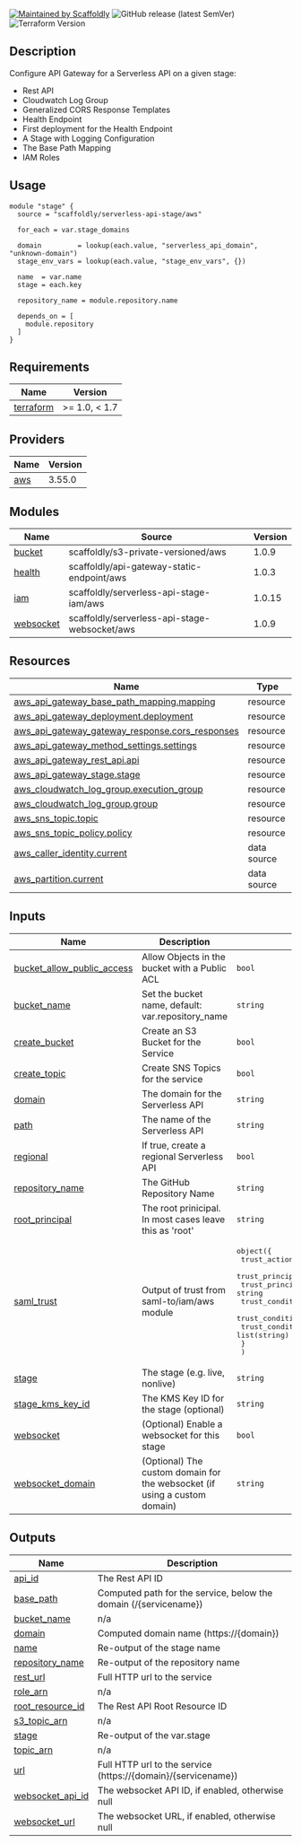 [![Maintained by Scaffoldly](https://img.shields.io/badge/maintained%20by-scaffoldly-blueviolet)](https://github.com/scaffoldly)
![GitHub release (latest SemVer)](https://img.shields.io/github/v/release/scaffoldly/terraform-aws-serverless-api-stage)
![Terraform Version](https://img.shields.io/badge/tf-%3E%3D0.15.0-blue.svg)

## Description

Configure API Gateway for a Serverless API on a given stage:

- Rest API
- Cloudwatch Log Group
- Generalized CORS Response Templates
- Health Endpoint
- First deployment for the Health Endpoint
- A Stage with Logging Configuration
- The Base Path Mapping
- IAM Roles

## Usage

```hcl
module "stage" {
  source = "scaffoldly/serverless-api-stage/aws"

  for_each = var.stage_domains

  domain         = lookup(each.value, "serverless_api_domain", "unknown-domain")
  stage_env_vars = lookup(each.value, "stage_env_vars", {})

  name  = var.name
  stage = each.key

  repository_name = module.repository.name

  depends_on = [
    module.repository
  ]
}
```

<!-- BEGIN_TF_DOCS -->
## Requirements

| Name | Version |
|------|---------|
| <a name="requirement_terraform"></a> [terraform](#requirement\_terraform) | >= 1.0, < 1.7 |

## Providers

| Name | Version |
|------|---------|
| <a name="provider_aws"></a> [aws](#provider\_aws) | 3.55.0 |

## Modules

| Name | Source | Version |
|------|--------|---------|
| <a name="module_bucket"></a> [bucket](#module\_bucket) | scaffoldly/s3-private-versioned/aws | 1.0.9 |
| <a name="module_health"></a> [health](#module\_health) | scaffoldly/api-gateway-static-endpoint/aws | 1.0.3 |
| <a name="module_iam"></a> [iam](#module\_iam) | scaffoldly/serverless-api-stage-iam/aws | 1.0.15 |
| <a name="module_websocket"></a> [websocket](#module\_websocket) | scaffoldly/serverless-api-stage-websocket/aws | 1.0.9 |

## Resources

| Name | Type |
|------|------|
| [aws_api_gateway_base_path_mapping.mapping](https://registry.terraform.io/providers/hashicorp/aws/latest/docs/resources/api_gateway_base_path_mapping) | resource |
| [aws_api_gateway_deployment.deployment](https://registry.terraform.io/providers/hashicorp/aws/latest/docs/resources/api_gateway_deployment) | resource |
| [aws_api_gateway_gateway_response.cors_responses](https://registry.terraform.io/providers/hashicorp/aws/latest/docs/resources/api_gateway_gateway_response) | resource |
| [aws_api_gateway_method_settings.settings](https://registry.terraform.io/providers/hashicorp/aws/latest/docs/resources/api_gateway_method_settings) | resource |
| [aws_api_gateway_rest_api.api](https://registry.terraform.io/providers/hashicorp/aws/latest/docs/resources/api_gateway_rest_api) | resource |
| [aws_api_gateway_stage.stage](https://registry.terraform.io/providers/hashicorp/aws/latest/docs/resources/api_gateway_stage) | resource |
| [aws_cloudwatch_log_group.execution_group](https://registry.terraform.io/providers/hashicorp/aws/latest/docs/resources/cloudwatch_log_group) | resource |
| [aws_cloudwatch_log_group.group](https://registry.terraform.io/providers/hashicorp/aws/latest/docs/resources/cloudwatch_log_group) | resource |
| [aws_sns_topic.topic](https://registry.terraform.io/providers/hashicorp/aws/latest/docs/resources/sns_topic) | resource |
| [aws_sns_topic_policy.policy](https://registry.terraform.io/providers/hashicorp/aws/latest/docs/resources/sns_topic_policy) | resource |
| [aws_caller_identity.current](https://registry.terraform.io/providers/hashicorp/aws/latest/docs/data-sources/caller_identity) | data source |
| [aws_partition.current](https://registry.terraform.io/providers/hashicorp/aws/latest/docs/data-sources/partition) | data source |

## Inputs

| Name | Description | Type | Default | Required |
|------|-------------|------|---------|:--------:|
| <a name="input_bucket_allow_public_access"></a> [bucket\_allow\_public\_access](#input\_bucket\_allow\_public\_access) | Allow Objects in the bucket with a Public ACL | `bool` | `false` | no |
| <a name="input_bucket_name"></a> [bucket\_name](#input\_bucket\_name) | Set the bucket name, default: var.repository\_name | `string` | `""` | no |
| <a name="input_create_bucket"></a> [create\_bucket](#input\_create\_bucket) | Create an S3 Bucket for the Service | `bool` | `true` | no |
| <a name="input_create_topic"></a> [create\_topic](#input\_create\_topic) | Create SNS Topics for the service | `bool` | `true` | no |
| <a name="input_domain"></a> [domain](#input\_domain) | The domain for the Serverless API | `string` | `""` | no |
| <a name="input_path"></a> [path](#input\_path) | The name of the Serverless API | `string` | `""` | no |
| <a name="input_regional"></a> [regional](#input\_regional) | If true, create a regional Serverless API | `bool` | `false` | no |
| <a name="input_repository_name"></a> [repository\_name](#input\_repository\_name) | The GitHub Repository Name | `string` | n/a | yes |
| <a name="input_root_principal"></a> [root\_principal](#input\_root\_principal) | The root prinicipal. In most cases leave this as 'root' | `string` | `"root"` | no |
| <a name="input_saml_trust"></a> [saml\_trust](#input\_saml\_trust) | Output of trust from saml-to/iam/aws module | <pre>object({<br>    trust_actions                 = list(string)<br>    trust_principal_identifiers   = list(string)<br>    trust_principal_type          = string<br>    trust_condition_saml_test     = string<br>    trust_condition_saml_variable = string<br>    trust_condition_saml_values   = list(string)<br>    }<br>  )</pre> | `null` | no |
| <a name="input_stage"></a> [stage](#input\_stage) | The stage (e.g. live, nonlive) | `string` | n/a | yes |
| <a name="input_stage_kms_key_id"></a> [stage\_kms\_key\_id](#input\_stage\_kms\_key\_id) | The KMS Key ID for the stage (optional) | `string` | `""` | no |
| <a name="input_websocket"></a> [websocket](#input\_websocket) | (Optional) Enable a websocket for this stage | `bool` | `false` | no |
| <a name="input_websocket_domain"></a> [websocket\_domain](#input\_websocket\_domain) | (Optional) The custom domain for the websocket (if using a custom domain) | `string` | `""` | no |

## Outputs

| Name | Description |
|------|-------------|
| <a name="output_api_id"></a> [api\_id](#output\_api\_id) | The Rest API ID |
| <a name="output_base_path"></a> [base\_path](#output\_base\_path) | Computed path for the service, below the domain (/{servicename}) |
| <a name="output_bucket_name"></a> [bucket\_name](#output\_bucket\_name) | n/a |
| <a name="output_domain"></a> [domain](#output\_domain) | Computed domain name (https://{domain}) |
| <a name="output_name"></a> [name](#output\_name) | Re-output of the stage name |
| <a name="output_repository_name"></a> [repository\_name](#output\_repository\_name) | Re-output of the repository name |
| <a name="output_rest_url"></a> [rest\_url](#output\_rest\_url) | Full HTTP url to the service |
| <a name="output_role_arn"></a> [role\_arn](#output\_role\_arn) | n/a |
| <a name="output_root_resource_id"></a> [root\_resource\_id](#output\_root\_resource\_id) | The Rest API Root Resource ID |
| <a name="output_s3_topic_arn"></a> [s3\_topic\_arn](#output\_s3\_topic\_arn) | n/a |
| <a name="output_stage"></a> [stage](#output\_stage) | Re-output of the var.stage |
| <a name="output_topic_arn"></a> [topic\_arn](#output\_topic\_arn) | n/a |
| <a name="output_url"></a> [url](#output\_url) | Full HTTP url to the service (https://{domain}/{servicename}) |
| <a name="output_websocket_api_id"></a> [websocket\_api\_id](#output\_websocket\_api\_id) | The websocket API ID, if enabled, otherwise null |
| <a name="output_websocket_url"></a> [websocket\_url](#output\_websocket\_url) | The websocket URL, if enabled, otherwise null |
<!-- END_TF_DOCS -->
